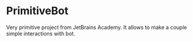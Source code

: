 # PrimitiveBot
Very primitive project from JetBrains Academy. It allows to make a couple simple interactions with bot.

